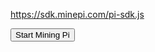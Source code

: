https://sdk.minepi.com/pi-sdk.js
<!DOCTYPE html>
<html>
<head>
  <title>Minepi Demo</title>
  <script src="https://sdk.minepi.com/pi-sdk.js"></script> 
</head>
<body>
  <button id="start-mining">Start Mining Pi</button>
  <script>
    // When the "Start Mining Pi" button is clicked:
    document.getElementById('start-mining').addEventListener('click', () => {
      Pi.startMining();
    });
  </script>
</body>
</html>

